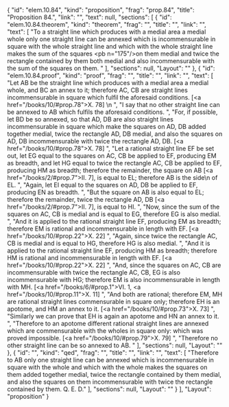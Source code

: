 {
  "id": "elem.10.84",
  "kind": "proposition",
  "frag": "prop.84",
  "title": "Proposition 84.",
  "link": "",
  "text": null,
  "sections": [
    {
      "id": "elem.10.84.theorem",
      "kind": "theorem",
      "frag": "",
      "title": "",
      "link": "",
      "text": [
        "To a straight line which produces with a medial area a medial whole only one straight line can be annexed which is incommensurable in square with the whole straight line and which with the whole straight line makes the sum of the squares <pb n=\"175\"/>on them medial and twice the rectangle contained by them both medial and also incommensurable with the sum of the squares on them. "
      ],
      "sections": null,
      "Layout": ""
    },
    {
      "id": "elem.10.84.proof",
      "kind": "proof",
      "frag": "",
      "title": "",
      "link": "",
      "text": [
        "Let AB be the straight line which produces with a medial area a medial whole, and BC an annex to it; therefore AC, CB are straight lines incommensurable in square which fulfil the aforesaid conditions. [<a href=\"/books/10/#prop.78\">X. 78</a>] \n      ",
        "I say that no other straight line can be annexed to AB which fulfils the aforesaid conditions. ",
        "For, if possible, let BD be so annexed, so that AD, DB are also straight lines incommensurable in square which make the squares on AD, DB added together medial, twice the rectangle AD, DB medial, and also the squares on AD, DB incommensurable with twice the rectangle AD, DB. [<a href=\"/books/10/#prop.78\">X. 78</a>] ",
        "Let a rational straight line EF be set out, let EG equal to the squares on AC, CB be applied to EF, producing EM as breadth, and let HG equal to twice the rectangle AC, CB be applied to EF, producing HM as breadth; therefore the remainder, the square on AB [<a href=\"/books/2/#prop.7\">II. 7</a>], is equal to EL; therefore AB is the <quote>side</quote>\n of EL. ",
        "Again, let EI equal to the squares on AD, DB be applied to EF, producing EN as breadth. ",
        "But the square on AB is also equal to EL; therefore the remainder, twice the rectangle AD, DB [<a href=\"/books/2/#prop.7\">II. 7</a>], is equal to HI. ",
        "Now, since the sum of the squares on AC, CB is medial and is equal to EG, therefore EG is also medial. ",
        "And it is applied to the rational straight line EF, producing EM as breadth; therefore EM is rational and incommensurable in length with EF. [<a href=\"/books/10/#prop.22\">X. 22</a>] ",
        "Again, since twice the rectangle AC, CB is medial and is equal to HG, therefore HG is also medial. ",
        "And it is applied to the rational straight line EF, producing HM as breadth; therefore HM is rational and incommensurable in length with EF. [<a href=\"/books/10/#prop.22\">X. 22</a>] ",
        "And, since the squares on AC, CB are incommensurable with twice the rectangle AC, CB, EG is also incommensurable with HG; therefore EM is also incommensurable in length with MH. [<a href=\"/books/6/#prop.1\">VI. 1</a>, <a href=\"/books/10/#prop.11\">X. 11</a>] ",
        "And both are rational; therefore EM, MH are rational straight lines commensurable in square only; therefore EH is an apotome, and HM an annex to it. [<a href=\"/books/10/#prop.73\">X. 73</a>] ",
        "Similarly we can prove that EH is again an apotome and HN an annex to it. ",
        "Therefore to an apotome different rational straight lines are annexed which are commensurable with the wholes in square only: which was proved impossible. [<a href=\"/books/10/#prop.79\">X. 79</a>] ",
        "Therefore no other straight line can be so annexed to AB. "
      ],
      "sections": null,
      "Layout": ""
    },
    {
      "id": "",
      "kind": "qed",
      "frag": "",
      "title": "",
      "link": "",
      "text": [
        "Therefore to AB only one straight line can be annexed which is incommensurable in square with the whole and which with the whole makes the squares on them added together medial, twice the rectangle contained by them medial, and also the squares on them incommensurable with twice the rectangle contained by them. Q. E. D."
      ],
      "sections": null,
      "Layout": ""
    }
  ],
  "Layout": "proposition"
}

